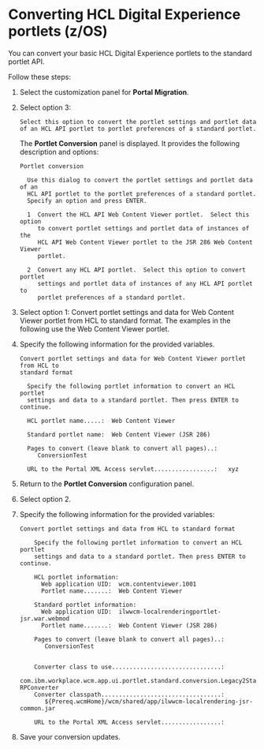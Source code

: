 # Converting HCL Digital Experience portlets \(z/OS\)

You can convert your basic HCL Digital Experience portlets to the standard portlet API.

Follow these steps:

1.  Select the customization panel for **Portal Migration**.
2.  Select option 3:

    ```
    Select this option to convert the portlet settings and portlet data 
    of an HCL API portlet to portlet preferences of a standard portlet. 
    ```

    The **Portlet Conversion** panel is displayed. It provides the following description and options:

    ```
    Portlet conversion                                                       
                                                                             
      Use this dialog to convert the portlet settings and portlet data of an 
      HCL API portlet to the portlet preferences of a standard portlet.      
      Specify an option and press ENTER.                                     
                                                                             
      1  Convert the HCL API Web Content Viewer portlet.  Select this option 
         to convert portlet settings and portlet data of instances of the    
         HCL API Web Content Viewer portlet to the JSR 286 Web Content Viewer
         portlet.                                                            
                                                                             
      2  Convert any HCL API portlet.  Select this option to convert portlet 
         settings and portlet data of instances of any HCL API portlet to    
         portlet preferences of a standard portlet.  
    ```

3.  Select option 1: Convert portlet settings and data for Web Content Viewer portlet from HCL to standard format. The examples in the following use the Web Content Viewer portlet.
4.  Specify the following information for the provided variables.

    ```
    Convert portlet settings and data for Web Content Viewer portlet from HCL to
    standard format                                                             
                                                                                
      Specify the following portlet information to convert an HCL portlet       
      settings and data to a standard portlet. Then press ENTER to continue.    
                                                                                
      HCL portlet name.....:  Web Content Viewer                                
                                                                                
      Standard portlet name:  Web Content Viewer (JSR 286)                      
                                                                                
      Pages to convert (leave blank to convert all pages)..:                    
         ConversionTest                                                         
                                                                                
      URL to the Portal XML Access servlet.................:   xyz 
    ```

5.  Return to the **Portlet Conversion** configuration panel.
6.  Select option 2.
7.  Specify the following information for the provided variables:

    ```
    Convert portlet settings and data from HCL to standard format                 
                                                                                    
        Specify the following portlet information to convert an HCL portlet         
        settings and data to a standard portlet. Then press ENTER to continue.      
                                                                                    
        HCL portlet information:                                                    
          Web application UID:  wcm.contentviewer.1001                              
          Portlet name.......:  Web Content Viewer                                  
                                                                                    
        Standard portlet information:                                               
          Web application UID:  ilwwcm-localrenderingportlet-jsr.war.webmod         
          Portlet name.......:  Web Content Viewer (JSR 286)                        
                                                                                    
        Pages to convert (leave blank to convert all pages)..:                      
           ConversionTest                                                           
                                                                                    
                                                                                    
        Converter class to use...............................:                      
           com.ibm.workplace.wcm.app.ui.portlet.standard.conversion.Legacy2StandardL
    RPConverter                                                                     
        Converter classpath..................................:                      
           ${Prereq.wcmHome}/wcm/shared/app/ilwwcm-localrendering-jsr-common.jar    
                                                                                    
        URL to the Portal XML Access servlet.................:          
    ```

8.  Save your conversion updates.


